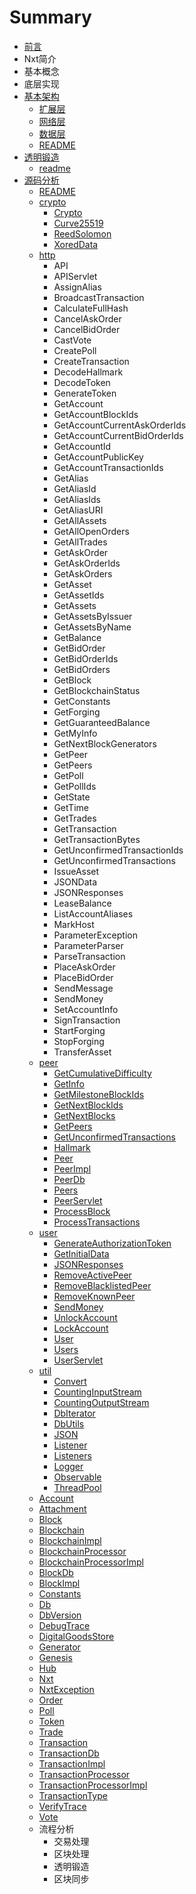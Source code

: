 # Summary

* [前言](README.md)
* Nxt简介
* 基本概念
* 底层实现
* [基本架构](basic/readme.md)
  * [扩展层](basic/extentedg.md)
  * [网络层](basic/net.md)
  * [数据层](basic/data.md)
  * [README](basic/readme.md)
* [透明锻造  ](forge/readme.md)
  * [readme](forge/readme.md)
* [源码分析](source/read.md)
  * [README](source/readme.md)
  * [crypto](source/crypto.md)
    * [Crypto](source/crypto/crypto.md)
    * [Curve25519](source/crypto/curve25519.md)
    * [ReedSolomon](source/crypto/reedsolomon.md)
    * [XoredData ](source/crypto/xoreddata.md)
  * [http](source/http.md)
    * API 
    * APIServlet
    * AssignAlias
    * BroadcastTransaction
    * CalculateFullHash
    * CancelAskOrder
    * CancelBidOrder
    * CastVote
    * CreatePoll
    * CreateTransaction
    * DecodeHallmark
    * DecodeToken
    * GenerateToken
    * GetAccount
    * GetAccountBlockIds
    * GetAccountCurrentAskOrderIds
    * GetAccountCurrentBidOrderIds
    * GetAccountId
    * GetAccountPublicKey
    * GetAccountTransactionIds
    * GetAlias
    * GetAliasId
    * GetAliasIds
    * GetAliasURI
    * GetAllAssets
    * GetAllOpenOrders
    * GetAllTrades
    * GetAskOrder
    * GetAskOrderIds
    * GetAskOrders
    * GetAsset
    * GetAssetIds
    * GetAssets
    * GetAssetsByIssuer
    * GetAssetsByName
    * GetBalance
    * GetBidOrder
    * GetBidOrderIds
    * GetBidOrders
    * GetBlock
    * GetBlockchainStatus
    * GetConstants
    * GetForging
    * GetGuaranteedBalance
    * GetMyInfo
    * GetNextBlockGenerators
    * GetPeer
    * GetPeers
    * GetPoll
    * GetPollIds
    * GetState
    * GetTime
    * GetTrades
    * GetTransaction
    * GetTransactionBytes
    * GetUnconfirmedTransactionIds
    * GetUnconfirmedTransactions
    * IssueAsset
    * JSONData
    * JSONResponses
    * LeaseBalance
    * ListAccountAliases
    * MarkHost
    * ParameterException
    * ParameterParser
    * ParseTransaction
    * PlaceAskOrder
    * PlaceBidOrder
    * SendMessage
    * SendMoney
    * SetAccountInfo
    * SignTransaction
    * StartForging
    * StopForging
    * TransferAsset
  * [peer](source/peer.md)
    * [GetCumulativeDifficulty](source/peer/getcumulativedifficulty.md)
    * [GetInfo](source/peer/getinfo.md)
    * [GetMilestoneBlockIds](source/peer/getmilestoneblockids.md)
    * [GetNextBlockIds](source/peer/getnextblockids.md)
    * [GetNextBlocks](source/peer/getnextblocks.md)
    * [GetPeers](source/peer/getpeers.md)
    * [GetUnconfirmedTransactions](source/peer/getunconfirmedtransactions.md)
    * [Hallmark](source/peer/hallmark.md)
    * [Peer](source/peer/peer.md)
    * [PeerImpl](source/peer/peerimpl.md)
    * [PeerDb](source/peer/peerdb.md)
    * [Peers](source/peer/peers.md)
    * [PeerServlet](source/peer/peerservlet.md)
    * [ProcessBlock](source/peer/processblock.md)
    * [ProcessTransactions  ](source/peer/processtransactions.md)
  * [user](source/user.md)
    * [GenerateAuthorizationToken](source/user/generateauthorizationtoken.md)
    * [GetInitialData](source/user/getinitialdata.md)
    * [JSONResponses](source/user/jsonresponses.md)
    * [RemoveActivePeer](source/user/removeactivepeer.md)
    * [RemoveBlacklistedPeer](source/user/removeblacklistedpeer.md)
    * [RemoveKnownPeer](source/user/removeknownpeer.md)
    * [SendMoney](source/user/sendmoney.md)
    * [UnlockAccount](source/user/unlockaccount.md)
    * [LockAccount](source/user/lockaccount.md)
    * [User](source/user/user.md)
    * [Users](source/user/users.md)
    * [UserServlet  ](source/user/userservlet.md)
  * [util](source/util.md)
    * [Convert](source/util/convert.md)
    * [CountingInputStream](source/util/countinginputstream.md)
    * [CountingOutputStream](source/util/countingoutputstream.md)
    * [DbIterator](source/util/dbiterator.md)
    * [DbUtils](source/util/dbutils.md)
    * [JSON](source/util/json.md)
    * [Listener](source/util/listener.md)
    * [Listeners](source/util/listeners.md)
    * [Logger](source/util/logger.md)
    * [Observable](source/util/observable.md)
    * [ThreadPool](source/util/threadpool.md)
  * [Account](source/account.md)
  * [Attachment](source/attachment.md)
  * [Block](source/block.md)
  * [Blockchain](source/blockchain.md)
  * [BlockchainImpl](source/blockchainimpl.md)
  * [BlockchainProcessor](source/blockchainprocessor.md)
  * [BlockchainProcessorImpl](source/blockchainprocessorimpl.md)
  * [BlockDb](source/blockdb.md)
  * [BlockImpl](source/blockimpl.md)
  * [Constants](source/constants.md)
  * [Db](source/db.md)
  * [DbVersion](source/dbversion.md)
  * [DebugTrace](source/debugtrace.md)
  * [DigitalGoodsStore](source/digitalgoodsstore.md)
  * [Generator](source/generator.md)
  * [Genesis](source/genesis.md)
  * [Hub](source/hub.md)
  * [Nxt](source/nxt.md)
  * [NxtException](source/nxtexception.md)
  * [Order](source/order.md)
  * [Poll](source/poll.md)
  * [Token](source/token.md)
  * [Trade](source/trade.md)
  * [Transaction](source/transaction.md)
  * [TransactionDb](source/transactiondb.md)
  * [TransactionImpl](source/transactionimpl.md)
  * [TransactionProcessor](source/transactionprocessor.md)
  * [TransactionProcessorImpl](source/transactionprocessorimpl.md)
  * [TransactionType](source/transactiontype.md)
  * [VerifyTrace](source/verifytrace.md)
  * [Vote](source/vote.md)
  * 流程分析
    * 交易处理
    * 区块处理
    * 透明锻造
    * 区块同步

